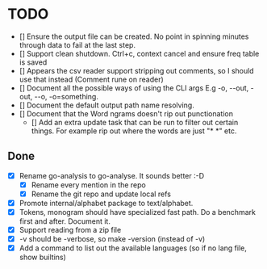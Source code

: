 # TODO

-   [] Ensure the output file can be created. No point in spinning minutes through data to fail at the last step.
-   [] Support clean shutdown. Ctrl+c, context cancel and ensure freq table is saved
-   [] Appears the csv reader support stripping out comments, so I should use that instead (Comment rune on reader)
-   [] Document all the possible ways of using the CLI args E.g -o, --out, -out, --o, -o=something.
-   [] Document the default output path name resolving.
-   [] Document that the Word ngrams doesn't rip out punctionation
    -   [] Add an extra update task that can be run to filter out certain things. For example rip out where the words are
        just "\* \*" etc.

## Done

-   [x] Rename go-analysis to go-analyse. It sounds better :-D
    -   [x] Rename every mention in the repo
    -   [x] Rename the git repo and update local refs
-   [x] Promote internal/alphabet package to text/alphabet.
-   [x] Tokens, monogram should have specialized fast path. Do a benchmark first and after. Document it.
-   [x] Support reading from a zip file
-   [x] -v should be -verbose, so make -version (instead of -v)
-   [x] Add a command to list out the available languages (so if no lang file, show builtins)
